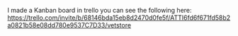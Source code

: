 I made a Kanban board in trello you can see the following here: https://trello.com/invite/b/68146bda15eb8d2470d0fe5f/ATTI6fd6f671fd58b2a0821b58e08dd780e9537C7D33/vetstore
